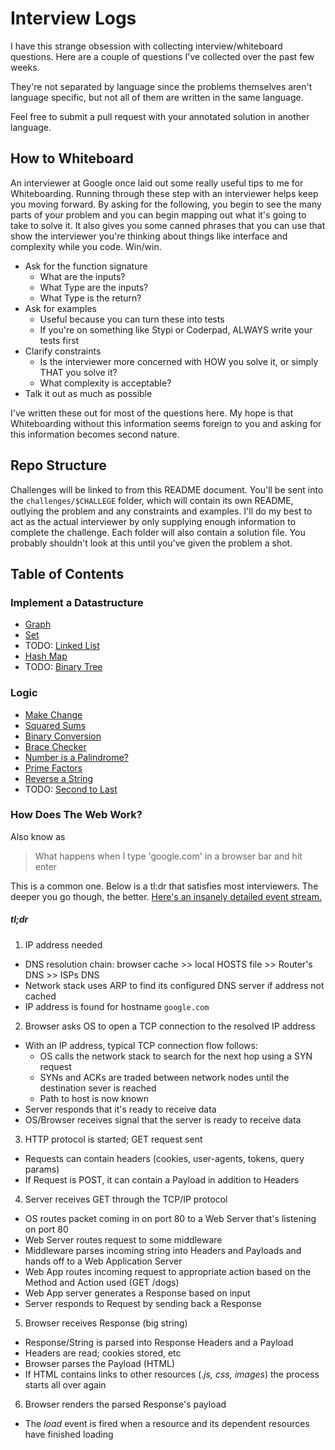 # Interview Logs

I have this strange obsession with collecting interview/whiteboard questions. Here are a couple of questions I've collected over the past few weeks.

They're not separated by language since the problems themselves aren't language specific, but not all of them are written in the same language.

Feel free to submit a pull request with your annotated solution in another language.


## How to Whiteboard

An interviewer at Google once laid out some really useful tips to me for Whiteboarding. Running through these step with an interviewer helps keep you moving forward. By asking for the following, you begin to see the many parts of your problem and you can begin mapping out what it's going to take to solve it. It also gives you some canned phrases that you can use that show the interviewer you're thinking about things like interface and complexity while you code. Win/win.

- Ask for the function signature
  - What are the inputs?
  - What Type are the inputs?
  - What Type is the return?
- Ask for examples
  - Useful because you can turn these into tests
  - If you're on something like Stypi or Coderpad, ALWAYS write your tests first
- Clarify constraints
  - Is the interviewer more concerned with HOW you solve it, or simply THAT you solve it?
  - What complexity is acceptable?
- Talk it out as much as possible

I've written these out for most of the questions here. My hope is that Whiteboarding without this information seems foreign to you and asking for this information becomes second nature.


## Repo Structure

Challenges will be linked to from this README document. You'll be sent into the `challenges/$CHALLEGE` folder, which will contain its own README, outlying the problem and any constraints and examples. I'll do my best to act as the actual interviewer by only supplying enough information to complete the challenge. Each folder will also contain a solution file. You probably shouldn't look at this until you've given the problem a shot.


## Table of Contents

### Implement a Datastructure
- [Graph](./questions/implement_a_graph)
- [Set](./questions/implement_a_set)
- TODO: [Linked List](./questions/implement_a_linked_list)
- [Hash Map](./questions/implement_a_hash)
- TODO: [Binary Tree](./questions/binaryTree)

### Logic
- [Make Change](./questions/makeChange)
- [Squared Sums](./questions/squaredSum)
- [Binary Conversion](./questions/binary_conversion)
- [Brace Checker](./questions/brace_checker)
- [Number is a Palindrome?](./questions/palindrome_number)
- [Prime Factors](./questions/prime_factors)
- [Reverse a String](./questions/reverse_a_string)
- TODO: [Second to Last](./questions/second_to_last)

### How Does The Web Work?

Also know as

> What happens when I type 'google.com' in a browser bar and hit enter

This is a common one. Below is a tl:dr that satisfies most interviewers. The deeper you go though, the better. [Here's an insanely detailed event stream.](https://github.com/alex/what-happens-when)

##### tl;dr
1. IP address needed
  - DNS resolution chain: browser cache >> local HOSTS file >> Router's DNS >> ISPs DNS
  - Network stack uses ARP to find its configured DNS server if address not cached
  - IP address is found for hostname `google.com`

2. Browser asks OS to open a TCP connection to the resolved IP address
  - With an IP address, typical TCP connection flow follows:
    - OS calls the network stack to search for the next hop using a SYN request
    - SYNs and ACKs are traded between network nodes until the destination sever is reached
    - Path to host is now known
  - Server responds that it's ready to receive data
  - OS/Browser receives signal that the server is ready to receive data

3. HTTP protocol is started; GET request sent
  - Requests can contain headers (cookies, user-agents, tokens, query params)
  - If Request is POST, it can contain a Payload in addition to Headers

4. Server receives GET through the TCP/IP protocol
  - OS routes packet coming in on port 80 to a Web Server that's listening on port 80
  - Web Server routes request to some middleware
  - Middleware parses incoming string into Headers and Payloads and hands off to a Web Application Server
  - Web App routes incoming request to appropriate action based on the Method and Action used (GET /dogs)
  - Web App server generates a Response based on input
  - Server responds to Request by sending back a Response

5. Browser receives Response (big string)
  - Response/String is parsed into Response Headers and a Payload
  - Headers are read; cookies stored, etc
  - Browser parses the Payload (HTML)
  - If HTML contains links to other resources (*.js, css, images*) the process starts all over again

6. Browser renders the parsed Response's payload
  - The _load_ event is fired when a resource and its dependent resources have finished loading
